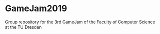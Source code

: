# GameJam2019
Group repository for the 3rd GameJam of the Faculty of Computer Science at the TU Dresden
